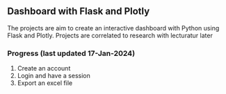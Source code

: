 ## Dashboard with Flask and Plotly

The projects are aim to create an interactive dashboard with Python using Flask and Plotly. Projects are correlated to research with lecturatur later

### Progress (last updated 17-Jan-2024)
1. Create an account 
2. Login and have a session
3. Export an excel file

